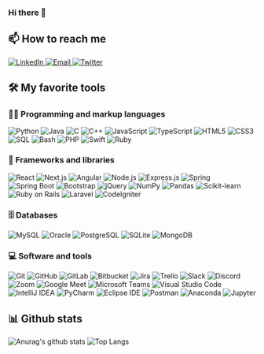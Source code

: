 ### Hi there 👋

## 📫 How to reach me

<p>
    <a href="https://www.linkedin.com/in/95tuanle/" target="_blank">
        <img alt="LinkedIn" src="https://img.shields.io/badge/-LinkedIn-0077B5?style=flat-square&logo=linkedin&logoColor=white" />
    </a>
    <a href="mailto:tlna95@icloud.com" target="_blank">
        <img alt="Email" src="https://img.shields.io/badge/-Email-D14836?style=flat-square&logo=gmail&logoColor=white" />
    </a>
    <a href="https://twitter.com/95tuanle/" target="_blank">
        <img alt="Twitter" src="https://img.shields.io/badge/-Twitter-1DA1F2?style=flat-square&logo=twitter&logoColor=white" />
    </a>
</p>

## 🛠️ My favorite tools

### 👨‍💻 Programming and markup languages

<p>
    <img alt="Python" src="https://img.shields.io/badge/-Python-3776AB?style=flat-square&logo=python&logoColor=white" />
    <img alt="Java" src="https://img.shields.io/badge/-Java-007396?style=flat-square&logo=java&logoColor=white" />
    <img alt="C" src="https://img.shields.io/badge/-C-A8B9CC?style=flat-square&logo=c&logoColor=white" />
    <img alt="C++" src="https://img.shields.io/badge/-C++-00599C?style=flat-square&logo=c%2B%2B&logoColor=white" />
    <img alt="JavaScript" src="https://img.shields.io/badge/-JavaScript-F7DF1E?style=flat-square&logo=javascript&logoColor=white" />
    <img alt="TypeScript" src="https://img.shields.io/badge/-TypeScript-3178C6?style=flat-square&logo=typescript&logoColor=white" />
    <img alt="HTML5" src="https://img.shields.io/badge/-HTML5-E34F26?style=flat-square&logo=html5&logoColor=white" />
    <img alt="CSS3" src="https://img.shields.io/badge/-CSS3-1572B6?style=flat-square&logo=css3&logoColor=white" />
    <img alt="SQL" src="https://img.shields.io/badge/-SQL-003B57?style=flat-square&logo=postgresql&logoColor=white" />
    <img alt="Bash" src="https://img.shields.io/badge/-Bash-4EAA25?style=flat-square&logo=gnu-bash&logoColor=white" />
    <img alt="PHP" src="https://img.shields.io/badge/-PHP-777BB4?style=flat-square&logo=php&logoColor=white" />
    <img alt="Swift" src="https://img.shields.io/badge/-Swift-FA7343?style=flat-square&logo=swift&logoColor=white" />
    <img alt="Ruby" src="https://img.shields.io/badge/-Ruby-CC342D?style=flat-square&logo=ruby&logoColor=white" />
</p>

### 🧰 Frameworks and libraries

<p>
    <img alt="React" src="https://img.shields.io/badge/-React-61DAFB?style=flat-square&logo=react&logoColor=white" />
    <img alt="Next.js" src="https://img.shields.io/badge/-Next.js-000000?style=flat-square&logo=next.js&logoColor=white" />
    <img alt="Angular" src="https://img.shields.io/badge/-Angular-DD0031?style=flat-square&logo=angular&logoColor=white" />
    <img alt="Node.js" src="https://img.shields.io/badge/-Node.js-339933?style=flat-square&logo=node.js&logoColor=white" />
    <img alt="Express.js" src="https://img.shields.io/badge/-Express.js-000000?style=flat-square&logo=express&logoColor=white" />
    <img alt="Spring" src="https://img.shields.io/badge/-Spring-6DB33F?style=flat-square&logo=spring&logoColor=white" />
    <img alt="Spring Boot" src="https://img.shields.io/badge/-Spring%20Boot-6DB33F?style=flat-square&logo=spring-boot&logoColor=white" />
    <img alt="Bootstrap" src="https://img.shields.io/badge/-Bootstrap-7952B3?style=flat-square&logo=bootstrap&logoColor=white" />
    <img alt="jQuery" src="https://img.shields.io/badge/-jQuery-0769AD?style=flat-square&logo=jquery&logoColor=white" />
    <img alt="NumPy" src="https://img.shields.io/badge/-NumPy-013243?style=flat-square&logo=numpy&logoColor=white" />
    <img alt="Pandas" src="https://img.shields.io/badge/-Pandas-150458?style=flat-square&logo=pandas&logoColor=white" />
    <img alt="Scikit-learn" src="https://img.shields.io/badge/-Scikit%20Learn-F7931E?style=flat-square&logo=scikit-learn&logoColor=white" />
    <img alt="Ruby on Rails" src="https://img.shields.io/badge/-Ruby%20on%20Rails-CC0000?style=flat-square&logo=ruby-on-rails&logoColor=white" />
    <img alt="Laravel" src="https://img.shields.io/badge/-Laravel-FF2D20?style=flat-square&logo=laravel&logoColor=white" />
    <img alt="CodeIgniter" src="https://img.shields.io/badge/-CodeIgniter-EF4223?style=flat-square&logo=codeigniter&logoColor=white" />
</p>

### 🗄️ Databases

<p>
    <img alt="MySQL" src="https://img.shields.io/badge/-MySQL-4479A1?style=flat-square&logo=mysql&logoColor=white" />
    <img alt="Oracle" src="https://img.shields.io/badge/-Oracle-F80000?style=flat-square&logo=oracle&logoColor=white" />
    <img alt="PostgreSQL" src="https://img.shields.io/badge/-PostgreSQL-336791?style=flat-square&logo=postgresql&logoColor=white" />
    <img alt="SQLite" src="https://img.shields.io/badge/-SQLite-003B57?style=flat-square&logo=sqlite&logoColor=white" />
    <img alt="MongoDB" src="https://img.shields.io/badge/-MongoDB-47A248?style=flat-square&logo=mongodb&logoColor=white" />
</p>

### 💻 Software and tools

<p>
    <img alt="Git" src="https://img.shields.io/badge/-Git-F05032?style=flat-square&logo=git&logoColor=white" />
    <img alt="GitHub" src="https://img.shields.io/badge/-GitHub-181717?style=flat-square&logo=github&logoColor=white" />
    <img alt="GitLab" src="https://img.shields.io/badge/-GitLab-FCA121?style=flat-square&logo=gitlab&logoColor=white" />
    <img alt="Bitbucket" src="https://img.shields.io/badge/-Bitbucket-0052CC?style=flat-square&logo=bitbucket&logoColor=white" />
    <img alt="Jira" src="https://img.shields.io/badge/-Jira-0052CC?style=flat-square&logo=jira&logoColor=white" />
    <img alt="Trello" src="https://img.shields.io/badge/-Trello-0079BF?style=flat-square&logo=trello&logoColor=white" />
    <img alt="Slack" src="https://img.shields.io/badge/-Slack-4A154B?style=flat-square&logo=slack&logoColor=white" />
    <img alt="Discord" src="https://img.shields.io/badge/-Discord-5865F2?style=flat-square&logo=discord&logoColor=white" />
    <img alt="Zoom" src="https://img.shields.io/badge/-Zoom-2D8CFF?style=flat-square&logo=zoom&logoColor=white" />
    <img alt="Google Meet" src="https://img.shields.io/badge/-Google%20Meet-00897B?style=flat-square&logo=google-meet&logoColor=white" />
    <img alt="Microsoft Teams" src="https://img.shields.io/badge/-Microsoft%20Teams-6264A7?style=flat-square&logo=microsoft-teams&logoColor=white" />
    <img alt="Visual Studio Code" src="https://img.shields.io/badge/-Visual%20Studio%20Code-007ACC?style=flat-square&logo=visual-studio-code" />
    <img alt="IntelliJ IDEA" src="https://img.shields.io/badge/-IntelliJ%20IDEA-000000?style=flat-square&logo=intellij-idea" />
    <img alt="PyCharm" src="https://img.shields.io/badge/-PyCharm-000000?style=flat-square&logo=pycharm" />
    <img alt="Eclipse IDE" src="https://img.shields.io/badge/-Eclipse%20IDE-2C2255?style=flat-square&logo=eclipse-ide" />
    <img alt="Postman" src="https://img.shields.io/badge/-Postman-FF6C37?style=flat-square&logo=postman&logoColor=white" />
    <img alt="Anaconda" src="https://img.shields.io/badge/-Anaconda-44A833?style=flat-square&logo=anaconda&logoColor=white" />
    <img alt="Jupyter" src="https://img.shields.io/badge/-Jupyter-F37626?style=flat-square&logo=jupyter&logoColor=white" />
</p>

## 📊 Github stats

![Anurag's github stats](https://github-readme-stats-95tuanle.vercel.app/api?username=95tuanle&show_icons=true&theme=transparent&include_all_commits=true)
![Top Langs](https://github-readme-stats-95tuanle.vercel.app/api/top-langs/?username=95tuanle&layout=compact&show_icons=true&theme=transparent&langs_count=10&size_weight=0.5&count_weight=0.5)
